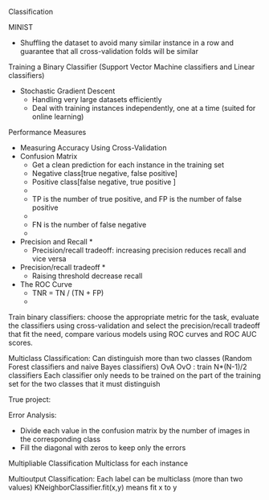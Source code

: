 Classification

MINIST
* Shuffling the dataset to avoid many similar instance in a row and guarantee that all cross-validation folds will be similar

Training a Binary Classifier (Support Vector Machine classifiers and Linear classifiers)
* Stochastic Gradient Descent
    * Handling very large datasets efficiently
    * Deal with training instances independently, one at a time (suited for online learning)

Performance Measures
* Measuring Accuracy Using Cross-Validation
* Confusion Matrix
    * Get a clean prediction for each instance in the training set
    * Negative class[true negative, false positive]
    * Positive class[false negative, true positive ]
    * 
    * TP is the number of true positive, and FP is the number of false positive
    * 
    * FN is the number of false negative
    * 
* Precision and Recall
    * 
    * Precision/recall tradeoff: increasing precision reduces recall and vice versa
* Precision/recall tradeoff
    * 
    * Raising threshold decrease recall
* The ROC Curve
    * TNR = TN / (TN + FP)
    * 

Train binary classifiers: choose the appropriate metric for the task, evaluate the classifiers using cross-validation and select the precision/recall tradeoff that fit the need, compare various models using ROC curves and ROC AUC scores.

Multiclass Classification:
Can distinguish more than two classes
(Random Forest classifiers and naive Bayes classifiers)
OvA
OvO : train N*(N-1)/2 classifiers
          Each classifier only needs to be trained on the part of the training set                       for the two classes that it must distinguish

True project:


Error Analysis:
* Divide each value in the confusion matrix by the number of images in the corresponding class
* Fill the diagonal with zeros to keep only the errors

Multipliable Classification
Multiclass for each instance

Multioutput Classification:
Each label can be multiclass (more than two values)
KNeighborClassifier.fit(x,y) means fit x to y

